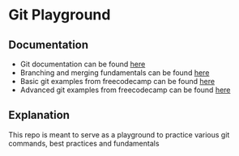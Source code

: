 # Git Playground

## Documentation
- Git documentation can be found [here](https://git-scm.com/doc)
- Branching and merging fundamentals can be found [here](https://www.youtube.com/watch?v=Q1kHG842HoI&t=1172s)
- Basic git examples from freecodecamp can be found [here](https://www.youtube.com/watch?v=Uszj_k0DGsg&list=LL&index=1)
- Advanced git examples from freecodecamp can be found [here](https://www.youtube.com/watch?v=qsTthZi23VE&list=LL&index=2)

## Explanation
This repo is meant to serve as a playground to practice various git commands, best practices and fundamentals
